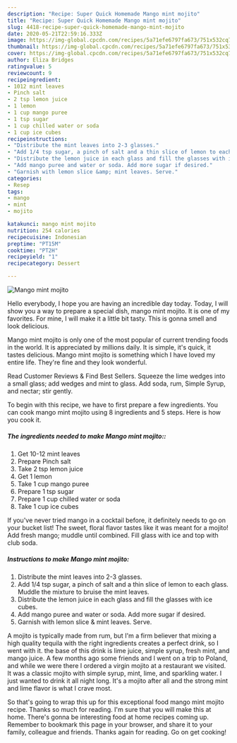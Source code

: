 ```yaml
---
description: "Recipe: Super Quick Homemade Mango mint mojito"
title: "Recipe: Super Quick Homemade Mango mint mojito"
slug: 4418-recipe-super-quick-homemade-mango-mint-mojito
date: 2020-05-21T22:59:16.333Z
image: https://img-global.cpcdn.com/recipes/5a71efe6797fa673/751x532cq70/mango-mint-mojito-recipe-main-photo.jpg
thumbnail: https://img-global.cpcdn.com/recipes/5a71efe6797fa673/751x532cq70/mango-mint-mojito-recipe-main-photo.jpg
cover: https://img-global.cpcdn.com/recipes/5a71efe6797fa673/751x532cq70/mango-mint-mojito-recipe-main-photo.jpg
author: Eliza Bridges
ratingvalue: 5
reviewcount: 9
recipeingredient:
- 1012 mint leaves
- Pinch salt
- 2 tsp lemon juice
- 1 lemon
- 1 cup mango puree
- 1 tsp sugar
- 1 cup chilled water or soda
- 1 cup ice cubes
recipeinstructions:
- "Distribute the mint leaves into 2-3 glasses."
- "Add 1/4 tsp sugar, a pinch of salt and a thin slice of lemon to each glass. Muddle the mixture to bruise the mint leaves."
- "Distribute the lemon juice in each glass and fill the glasses with ice cubes."
- "Add mango puree and water or soda. Add more sugar if desired."
- "Garnish with lemon slice &amp; mint leaves. Serve."
categories:
- Resep
tags:
- mango
- mint
- mojito

katakunci: mango mint mojito
nutrition: 254 calories
recipecuisine: Indonesian
preptime: "PT15M"
cooktime: "PT2H"
recipeyield: "1"
recipecategory: Dessert

---
```



![Mango mint mojito](https://img-global.cpcdn.com/recipes/5a71efe6797fa673/751x532cq70/mango-mint-mojito-recipe-main-photo.jpg)

Hello everybody, I hope you are having an incredible day today. Today, I will show you a way to prepare a special dish, mango mint mojito. It is one of my favorites. For mine, I will make it a little bit tasty. This is gonna smell and look delicious.

Mango mint mojito is only one of the most popular of current trending foods in the world. It is appreciated by millions daily. It is simple, it's quick, it tastes delicious. Mango mint mojito is something which I have loved my entire life. They're fine and they look wonderful.

Read Customer Reviews &amp; Find Best Sellers. Squeeze the lime wedges into a small glass; add wedges and mint to glass. Add soda, rum, Simple Syrup, and nectar; stir gently.


To begin with this recipe, we have to first prepare a few ingredients. You can cook mango mint mojito using 8 ingredients and 5 steps. Here is how you cook it.

##### The ingredients needed to make Mango mint mojito::

1. Get 10-12 mint leaves
1. Prepare Pinch salt
1. Take 2 tsp lemon juice
1. Get 1 lemon
1. Take 1 cup mango puree
1. Prepare 1 tsp sugar
1. Prepare 1 cup chilled water or soda
1. Take 1 cup ice cubes


If you&#39;ve never tried mango in a cocktail before, it definitely needs to go on your bucket list! The sweet, floral flavor tastes like it was meant for a mojito! Add fresh mango; muddle until combined. Fill glass with ice and top with club soda. 

##### Instructions to make Mango mint mojito:

1. Distribute the mint leaves into 2-3 glasses.
1. Add 1/4 tsp sugar, a pinch of salt and a thin slice of lemon to each glass. Muddle the mixture to bruise the mint leaves.
1. Distribute the lemon juice in each glass and fill the glasses with ice cubes.
1. Add mango puree and water or soda. Add more sugar if desired.
1. Garnish with lemon slice &amp; mint leaves. Serve.


A mojito is typically made from rum, but I&#39;m a firm believer that mixing a high quality tequila with the right ingredients creates a perfect drink, so I went with it. the base of this drink is lime juice, simple syrup, fresh mint, and mango juice. A few months ago some friends and I went on a trip to Poland, and while we were there I ordered a virgin mojito at a restaurant we visited. It was a classic mojito with simple syrup, mint, lime, and sparkling water. I just wanted to drink it all night long. It&#39;s a mojito after all and the strong mint and lime flavor is what I crave most. 

So that's going to wrap this up for this exceptional food mango mint mojito recipe. Thanks so much for reading. I'm sure that you will make this at home. There's gonna be interesting food at home recipes coming up. Remember to bookmark this page in your browser, and share it to your family, colleague and friends. Thanks again for reading. Go on get cooking!
